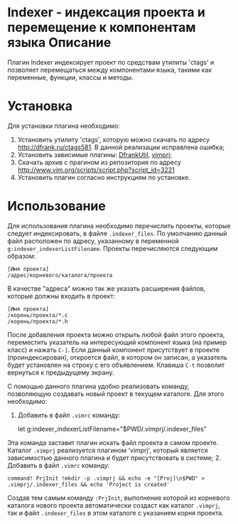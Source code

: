 Indexer - индексация проекта и перемещение к компонентам языка
Описание
========

Плагин Indexer индексирует проект по средствам утилиты 'ctags' и позволяет перемещаться между компонентами языка, такими как переменные, функции, классы и методы.

Установка
=========

Для установки плагина необходимо:

1. Установить утилиту 'ctags', которую можно скачать по адресу <http://dfrank.ru/ctags581>. В данной реализации исправлена ошибка;
2. Установить зависимые плагины: [DfrankUtil](http://www.vim.org/scripts/script.php?script_id=3884), [vimprj](http://www.vim.org/scripts/script.php?script_id=3872);
3. Скачать архив с прагином из репозитория по адресу <http://www.vim.org/scripts/script.php?script_id=3221>
4. Установить плагин согласно инструкциям по установке.

Использование
=============

Для использования плагина необходимо перечислить проекты, которые следует индексировать, в файле `.indexer_files`. По умолчанию данный файл расположен по адресу, указанному в переменной `g:indexer_indexerListFilename`. Проекты перечисляются следующим образом:

    [Имя проекта]
    /адрес/корневого/каталога/проекта

В качестве "адреса" можно так же указать расширения файлов, которые должны входить в проект:

    [Имя проекта]
    /корень/проекта/*.c
    /корень/проекта/*.h

После добавления проекта можно открыть любой файл этого проекта, переместить указатель на интересующий компонент языка (на пример класс) и нажать `C-]`. Если данный компонент присутствует в проекте (проиндексирован), откроется файл, в котором он записан, а указатель будет установлен на строку с его объявлением. Клавиша `C-t` позволит вернуться к предыдущему экрану.

С помощью данного плагина удобно реализовать команду, позволяющую создавать новый проект в текущем каталоге. Для этого необходимо:

1. Добавить в файл `.vimrc` команду:

      let g:indexer_indexerListFilename="$PWD/.vimprj/.indexer_files"

  Эта команда заставит плагин искать файл проекта в самом проекте. Каталог `.vimprj` реализуется плагином 'vimprj', который является зависимостью данного плагина и будет присутствовать в системе;
2. Добавить в файл `.vimrc` команду:

    command! PrjInit !mkdir -p .vimprj && echo -e "[Proj]\n$PWD" > .vimprj/.indexer_files && echo 'Project is created'

  Создав тем самым команду `:PrjInit`, выполнение которой из корневого каталога нового проекта автоматически создаст как каталог `.vimprj`, так и файл `.indexer_files` в этом каталоге с указанием корня проекта.
